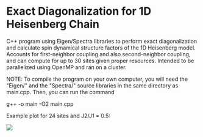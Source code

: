 # Exact Diagonalization for 1D Heisenberg Chain
C++ program using Eigen/Spectra libraries to perform exact diagonalization and calculate spin dynamical structure factors of the 1D Heisenberg model.
Accounts for first-neighbor coupling and also second-neighbor coupling, and can compute for up to 30 sites given proper resources.
Intended to be parallelized using OpenMP and ran on a cluster.

NOTE: To compile the program on your own computer, you will need the "Eigen/" and the "Spectra/" source libraries in the same directory as main.cpp. Then, you can run the command

g++ -o main -O2 main.cpp

Example plot for 24 sites and J2/J1 = 0.5:

<img src="https://raw.githubusercontent.com/shreyas03varude/EDiagHeisenbergChain/main/example.png">
